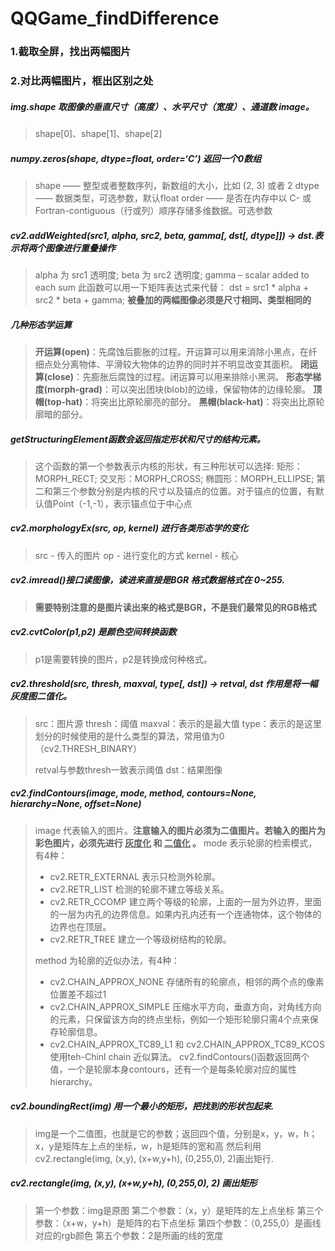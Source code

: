 # QQGame_findDifference

### 1.截取全屏，找出两幅图片

### 2.对比两幅图片，框出区别之处

##### img.shape 取图像的垂直尺寸（高度）、水平尺寸（宽度）、通道数  image。

> shape[0]、shape[1]、shape[2]

##### numpy.zeros(shape, dtype=float, order=‘C’)   返回一个0数组 

> shape —— 整型或者整数序列，新数组的大小，比如 (2, 3) 或者 2
> dtype —— 数据类型，可选参数，默认float
> order —— 是否在内存中以 C- 或 Fortran-contiguous（行或列）顺序存储多维数据。可选参数 

##### cv2.addWeighted(src1, alpha, src2, beta, gamma[, dst[, dtype]]) → dst.表示将两个图像进行重叠操作

> alpha 为 src1 透明度;
> beta 为 src2 透明度;
> gamma – scalar added to each sum
> 此函数可以用一下矩阵表达式来代替： dst = src1 * alpha + src2 * beta + gamma;
> **被叠加的两幅图像必须是尺寸相同、类型相同的**

##### 几种形态学运算

> **开运算(open)**：先腐蚀后膨胀的过程。开运算可以用来消除小黑点，在纤细点处分离物体、平滑较大物体的边界的同时并不明显改变其面积。
> **闭运算(close)**：先膨胀后腐蚀的过程。闭运算可以用来排除小黑洞。
> **形态学梯度(morph-grad)**：可以突出团块(blob)的边缘，保留物体的边缘轮廓。
> **顶帽(top-hat)**：将突出比原轮廓亮的部分。
> **黑帽(black-hat)**：将突出比原轮廓暗的部分。

##### getStructuringElement函数会返回指定形状和尺寸的结构元素。

> 这个函数的第一个参数表示内核的形状，有三种形状可以选择:
> 矩形：MORPH_RECT; 交叉形：MORPH_CROSS; 椭圆形：MORPH_ELLIPSE;
> 第二和第三个参数分别是内核的尺寸以及锚点的位置。对于锚点的位置，有默认值Point（-1,-1），表示锚点位于中心点

##### cv2.morphologyEx(src, op, kernel) 进行各类形态学的变化

> src - 传入的图片
> op - 进行变化的方式
> kernel - 核心

##### cv2.imread()接口读图像，读进来直接是BGR 格式数据格式在 0~255.

> **需要特别注意的是图片读出来的格式是BGR，不是我们最常见的RGB格式**

##### cv2.cvtColor(p1,p2) 是颜色空间转换函数

> p1是需要转换的图片，p2是转换成何种格式。

##### cv2.threshold(src, thresh, maxval, type[, dst]) → retval, dst  作用是将一幅灰度图二值化。

> src：图片源
> thresh：阈值
> maxval：表示的是最大值
> type：表示的是这里划分的时候使用的是什么类型的算法，常用值为0（cv2.THRESH_BINARY）
> 
> retval与参数thresh一致表示阈值
> dst：结果图像

##### cv2.findContours(image, mode, method, contours=None, hierarchy=None, offset=None)

> image 代表输入的图片。**注意输入的图片必须为二值图片。若输入的图片为彩色图片，必须先进行 <u>灰度化</u> 和 <u>二值化</u> 。**
> mode  表示轮廓的检索模式，有4种：
> - cv2.RETR_EXTERNAL  表示只检测外轮廓。
> - cv2.RETR_LIST  检测的轮廓不建立等级关系。
> - cv2.RETR_CCOMP  建立两个等级的轮廓，上面的一层为外边界，里面的一层为内孔的边界信息。如果内孔内还有一个连通物体，这个物体的边界也在顶层。
> - cv2.RETR_TREE  建立一个等级树结构的轮廓。
> 
> method  为轮廓的近似办法，有4种：
> - cv2.CHAIN_APPROX_NONE  存储所有的轮廓点，相邻的两个点的像素位置差不超过1
> - cv2.CHAIN_APPROX_SIMPLE  压缩水平方向，垂直方向，对角线方向的元素，只保留该方向的终点坐标，例如一个矩形轮廓只需4个点来保存轮廓信息。
> - cv2.CHAIN_APPROX_TC89_L1 和 cv2.CHAIN_APPROX_TC89_KCOS使用teh-Chinl chain 近似算法。 
> cv2.findContours()函数返回两个值，一个是轮廓本身contours，还有一个是每条轮廓对应的属性hierarchy。

##### cv2.boundingRect(img)  用一个最小的矩形，把找到的形状包起来.
>img是一个二值图，也就是它的参数；返回四个值，分别是x，y，w，h；
x，y是矩阵左上点的坐标，w，h是矩阵的宽和高
然后利用cv2.rectangle(img, (x,y), (x+w,y+h), (0,255,0), 2)画出矩行.

##### cv2.rectangle(img, (x,y), (x+w,y+h), (0,255,0), 2) 画出矩形
> 第一个参数：img是原图
> 第二个参数：（x，y）是矩阵的左上点坐标
> 第三个参数：（x+w，y+h）是矩阵的右下点坐标
> 第四个参数：（0,255,0）是画线对应的rgb颜色
> 第五个参数：2是所画的线的宽度
